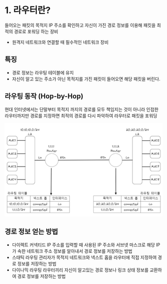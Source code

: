 # **1. 라우터란?**

들어오는 패킷의 목적지 IP 주소를 확인하고 자신이 가진 경로 정보를 이용해 패킷을 최적의 경로로 포워딩 하는 장비

- 원격지 네트워크와 연결할 때 필수적인 네트워크 장비

## 특징

- 경로 정보는 라우팅 테이블에 유지
- 자신이 알고 있는 주소가 아닌 목적지를 가진 패킷이 들어오면 해당 패킷을 버린다.

## 라우팅 동작 (Hop-by-Hop)

현대 인터넷에서는 단말부터 목적지 까지의 경로를 모두 책임지는 것이 아니라 인접한 라우터까지만 경로를 지정하면 최적의 경로를 다시 파악하여 라우터로 패킷을 포워딩

<img src = "/assets/Pasted image 20231102173920.png">

## 경로 정보 얻는 방법

- 다이렉트 커넥티드
  IP 주소를 입력할 때 사용된 IP 주소와 서브넷 마스크로 해당 IP가 속한 네트워크 주소 정보를 알아내서 경로 정보를 저장하는 방법
- 스태틱 라우팅
  관리자가 목적지 네트워크와 넥스트 홉을 라우터에 직접 지정하여 경로 정보를 저장하는 방법
- 다이나믹 라우팅
  라우터끼리 자신이 알고있는 경로 정보나 링크 상태 정보를 교환하여 경로 정보를 저장하는 방법
